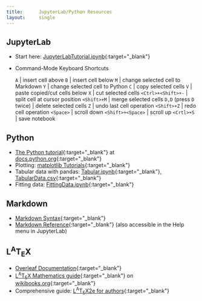 ```yaml
---
title:      JupyterLab/Python Resources
layout:     single
---
```

## JupyterLab

- Start here: [JupyterLabTutorial.ipynb](JupyterLabTutorial.ipynb){:target="_blank"}

- Command-Mode Keyboard Shortcuts

  `A`	                  | insert cell above
  `B`	                  | insert cell below
  `M`	                  | change selected cell to Markdown
  `Y`	                  | change selected cell to Python
  `C`	                  | copy selected cells
  `V`	                  | paste copied/cut cells below
  `X`	                  | cut selected cells
  `<Ctrl>+<Shift>+-`	  | split cell at cursor position
  `<Shift>+M`	          | merge selected cells
  `D,D` (press `D` twice) | delete selected cells
  `Z`	                  | undo last cell operation
  `<Shift>+Z`	          | redo cell operation
  `<Space>`               | scroll down
  `<Shift>+<Space>`       | scroll up
  `<Crtl>+S`              | save notebook

## Python

- [The Python tutorial](https://docs.python.org/3/tutorial/index.html){:target="_blank"} at [docs.python.org](https://docs.python.org){:target="_blank"}
- Plotting: [matplotlib Tutorials](https://matplotlib.org/stable/tutorials/index.html){:target="_blank"}
- Tabular data with pandas: [Tabular.ipynb](Tabular.ipynb){:target="_blank"}, [TabularData.csv](TabularData.csv){:target="_blank"}
- Fitting data: [FittingData.ipynb](FittingData.ipynb){:target="_blank"}

## Markdown

- [Markdown Syntax](https://daringfireball.net/projects/markdown/syntax){:target="_blank"}
- [Markdown Reference](https://commonmark.org/help){:target="_blank"} (also accessible in the Help menu in JupyterLab)

## L<SUP>A</SUP>T<SUB>E</SUB>X

- [Overleaf Documentation](https://www.overleaf.com/learn){:target="_blank"}
- [L<SUP>A</SUP>T<SUB>E</SUB>X Mathematics guide](https://en.wikibooks.org/wiki/LaTeX/Mathematics){:target="_blank"} on [wikibooks.org](https://wikibooks.org){:target="_blank"}
- Comprehensive guide: [L<SUP>A</SUP>T<SUB>E</SUB>X2e for authors](https://www.latex-project.org/help/documentation/usrguide.pdf){:target="_blank"}
